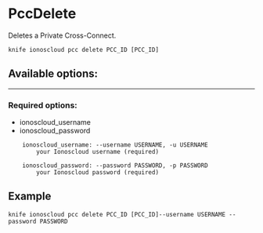 # PccDelete

Deletes a Private Cross-Connect.

    knife ionoscloud pcc delete PCC_ID [PCC_ID]


## Available options:
---

### Required options:
* ionoscloud_username
* ionoscloud_password

```
    ionoscloud_username: --username USERNAME, -u USERNAME
        your Ionoscloud username (required)

    ionoscloud_password: --password PASSWORD, -p PASSWORD
        your Ionoscloud password (required)

```

## Example

    knife ionoscloud pcc delete PCC_ID [PCC_ID]--username USERNAME --password PASSWORD
